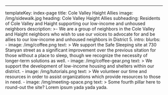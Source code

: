 ---
templateKey: index-page
title: Cole Valley Haight Allies
image: /img/sidewalk.jpg
heading: Cole Valley Haight Allies
subheading: Residents of Cole Valley and Haight supporting our low-income and unhoused neighbors
description: >-
  We are a group of neighbors in the Cole Valley and Haight neighbors who wish
  to use our voices to advocate for and be allies to our low-income and
  unhoused neighbors in District 5.
intro:
  blurbs:
    - image: /img/coffee.png
      text: >
        We support the Safe Sleeping site at 730 Stanyan street as a significant
        improvement over the previous sitation for those without a place to
        sleep, though we recognize the necessity of longer-term solutions as
        well.
    - image: /img/coffee-gear.png
      text: >
        We support the development of low-income housing and shelters within our
        district.
    - image: /img/tutorials.png
      text: >
        We volunteer our time and resources in order to assist organizations
        which provide resources to those in need.
    - image: /img/meeting-space.png
      text: >
        Some fourth pillar here to round-out the site? Lorem ipsum yada yada
        yada.
